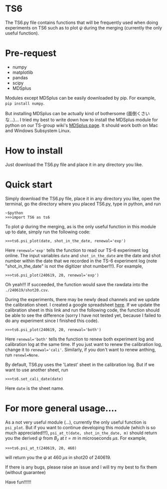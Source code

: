 # TS6
The TS6.py file contains functions that will be frequently used when doing experiments on TS6 such as to plot $\psi$ during the merging (currently the only useful function).   

# Pre-request
* numpy
* matplotlib
* pandas
* scipy
* MDSplus
  
Modules except MDSplus can be easily downloaded by pip. For example, ```pip install numpy```.  

But installing MDSplus can be actually kind of bothersome (面倒くさいな…)... I tried my best to write down how to install the MDSplus module for python on our TS-group wiki's [MDSplus page](http://tanuki.t.u-tokyo.ac.jp/wiki/index.php/MDSplus). It should work both on Mac and Windows Subsystem Linux.

# How to install
Just download the TS6.py file and place it in any directory you like.

# Quick start
Simply download the TS6.py file, place it in any directory you like, open the terminal, go the directory where you placed TS6.py, type in python, and run 
```
~$python
>>>import TS6 as ts6
```   
To plot $\psi$ during the merging, as is the only useful function in this module up to date, simply run the following code:
```
>>>ts6.psi_plot(date, shot_in_the_date, renewal='exp')
```

Here ```renewal='exp'``` tells the function to read our TS-6 experiment log online. The input variables ```date``` and ```shot_in_the_date``` are the date and shot number within the date that we recorded in the TS-6 experiment log (note "shot_in_the_date" is not the digitizer shot number!!!). For example,
```
>>>ts6.psi_plot(240619, 20, renewal='exp')
```


Oh yeah!!! If succeeded, the function would save the rawdata into the ```./240619/shot20.csv```.

During the experiments, there may be newly dead channels and we update the calibration sheet. I created a google spreadsheet [here](https://docs.google.com/spreadsheets/d/1izM2mY1kjGAxIqMIXwhyzw1iuuMF3k5VXFJqi9Sy2U4/edit?pli=1&gid=1603179474#gid=1603179474). If we update the calibration sheet in this link and run the following code, the function should be able to see the difference (sorry I have not tested yet, because I failed to do any experiment since I finished this code).   
```
>>>ts6.psi_plot(240619, 20, renewal='both') 
```
Here ```renewal='both'``` tells the function to renew both experiment log and calibration log at the same time. If you just want to renew the calibration log, change it to ```renewal='cali'```. Similarly, if you don't want to renew anthing, run ```renewl=None```. 


By default, TS6.py uses the 'Latest' sheet in the calibration log. But if we want to use another sheet, run
```
>>>ts6.set_cali_date(date)
```
Here  ```date``` is the sheet name.


# For more general usage....
As a not very useful module (...), currently the only useful function is ```psi_plot```. But if you want to continue developing this module (which is so much appreciated!!!), ```psi_at_t(date, shot_in_the_date, m)``` should return you the derived $\psi$ from $B_z$ at $t=m$ in microseconds $\mu s$. For example,
```
>>>ts6.psi_at_t(240619, 20, 460)
```
will return you the $\psi$ at 460 $\mu s$ in shot20 of 240619.

If there is any bugs, please raise an issue and I will try my best to fix them (without guarantee)

Have fun!!!!!!
